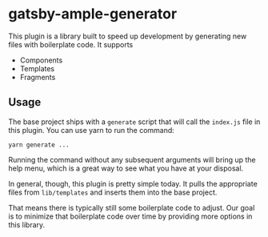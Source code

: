 # gatsby-ample-generator

This plugin is a library built to speed up development by generating new files with boilerplate code. It supports

- Components
- Templates
- Fragments

## Usage

The base project ships with a `generate` script that will call the `index.js` file in this plugin. You can use yarn to run the command:

    yarn generate ...

Running the command without any subsequent arguments will bring up the help menu, which is a great way to see what you have at your disposal.

In general, though, this plugin is pretty simple today. It pulls the appropriate files from `lib/templates` and inserts them into the base project.

That means there is typically still some boilerplate code to adjust. Our goal is to minimize that boilerplate code over time by providing more options in this library.
